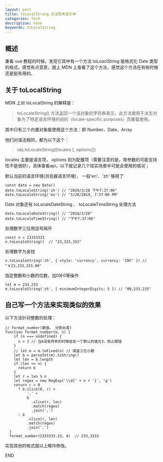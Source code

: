 ```yaml
---
layout: post
title: toLocalString 方法思考及引申
categories: Tech
description: none
keywords: toLocalString
---
```


## 概述

重看 vue 教程的时候，发现它其中有一个方法 toLoaclString 能格式化 Date 类型的格式，感觉有点意思，就上 MDN 上查看了这个方法，感觉这个方法在有些时候还是挺有用的。

## 关于 toLocalString 

MDN 上对 toLocalString 的解释是：
> toLocaleString() 方法返回一个该对象的字符串表示。此方法被用于派生对象为了特定语言环境的目的（locale-specific purposes）而重载使用。

其中只有三个内置对象能使用这个方法：即 Number、Date、Array

他们对语法相同，都为以下这个：

> obj.toLocaleString([locales [, options]])

locales 主要是语言项， options 则为配置项（需要注意的是，带参数的可能支持性不是很好），具体查看api，以下就记录几个现实场景中可能会使用的情况；

默认当前的语言环境(浏览器语言环境)， 一般'en'、'zh' 够用了

    const date = new Date()
    date.toLocaleString('zh') // "2019/3/28 下午7:37:06"
    date.toLocaleString('en') // "3/28/2019, 7:37:06 PM"

Date 对象还有 toLocaleDateString 、 toLocaleTimeString 处理方法

    date.toLocaleDateString() // "2019/3/28"
    date.toLocaleTimeString() // "下午7:37:06"

处理数字三位用逗号隔开

    const n = 23333333
    n.toLocaleString()  // "23,333,333"

处理数字为金钱

    n.toLocaleString('zh', { style: 'currency', currency: 'CNY' }) // "￥23,333,333.00"

指定整数和小数的位数，加0补0等操作

    let m = 233.233
    m.toLocaleString('zh', { minimumIntegerDigits: 5 }) // "00,233.233"

## 自己写一个方法来实现类似的效果

以下方法针对整数的处理：

    // format_number(数值， 分割长度)
    function format_number(m, n) {
        if (n === undefined) {
          n = 3 // 当m没有传参的时候给定一个默认的值为3，防止报错
        }
        // let m = m.toFixed(n) // 保留三位小数
        let b = parseInt(m).toString()
        let len = b.length
        if (len <= n) {
          return b
        }
        let r = len % n
        let regex = new RegExp('\\d{' + n + '}', 'g')
        return r > 0
          ? b.slice(0, r) +
              ',' +
              b
                .slice(r, len)
                .match(regex)
                .join(',')
          : b
              .slice(r, len)
              .match(regex)
              .join(',')
      }
      format_number(2333333.33, 4)  // 233,3333
  
实现其他的格式就以上略作修改。

END
